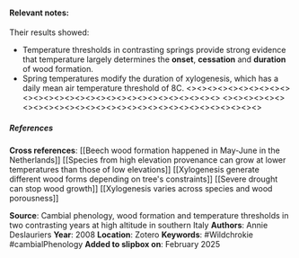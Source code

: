 #### **Relevant notes**:
Their results showed: 
- Temperature thresholds in contrasting springs provide strong evidence that temperature largely determines the **onset**, **cessation** and **duration** of wood formation.
- Spring temperatures modify the duration of xylogenesis, which has a daily mean air temperature threshold of 8C.
<><><><><><><><><><><><><><><><><><><><><><><><><><><><><>
<><><><><><><><><><><><><><><><><><><><><><><><><><><><><>
##### References
**Cross references**:
[[Beech wood formation happened in May-June in the Netherlands]]
[[Species from high elevation provenance can grow at lower temperatures than those of low elevations]]
[[Xylogenesis generate different wood forms depending on tree's constraints]]
[[Severe drought can stop wood growth]]
[[Xylogenesis varies across species and wood porousness]]

**Source**: Cambial phenology, wood formation and temperature thresholds in two contrasting years at high altitude in southern Italy
**Authors**: Annie Deslauriers
**Year**: 2008
**Location**: Zotero
**Keywords**: #Wildchrokie #cambialPhenology
**Added to slipbox on**: February 2025
